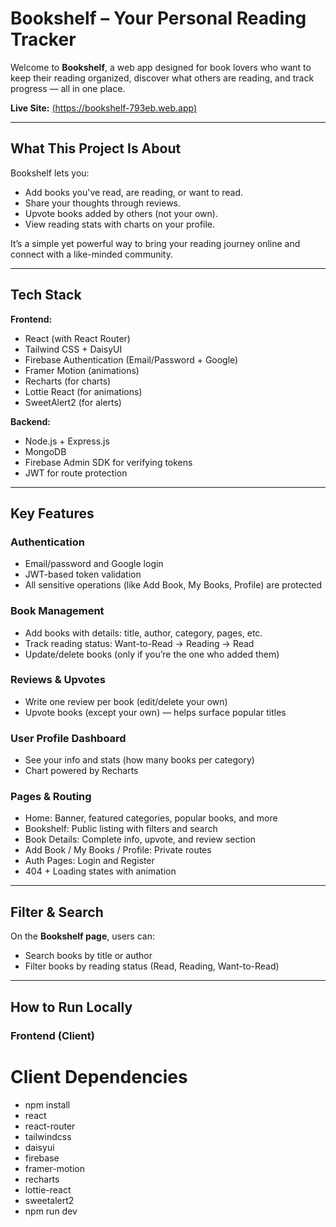 # Bookshelf – Your Personal Reading Tracker

Welcome to **Bookshelf**, a web app designed for book lovers who want to keep their reading organized, discover what others are reading, and track progress — all in one place.

 **Live Site:** [(https://bookshelf-793eb.web.app)](https://bookshelf-793eb.web.app)  

---

## What This Project Is About

Bookshelf lets you:
- Add books you've read, are reading, or want to read.
- Share your thoughts through reviews.
- Upvote books added by others (not your own).
- View reading stats with charts on your profile.

It’s a simple yet powerful way to bring your reading journey online and connect with a like-minded community.

---

## Tech Stack

**Frontend:**
- React (with React Router)
- Tailwind CSS + DaisyUI
- Firebase Authentication (Email/Password + Google)
- Framer Motion (animations)
- Recharts (for charts)
- Lottie React (for animations)
- SweetAlert2 (for alerts)

**Backend:**
- Node.js + Express.js
- MongoDB
- Firebase Admin SDK for verifying tokens
- JWT for route protection

---

## Key Features

### Authentication
- Email/password and Google login
- JWT-based token validation
- All sensitive operations (like Add Book, My Books, Profile) are protected

### Book Management
- Add books with details: title, author, category, pages, etc.
- Track reading status: Want-to-Read → Reading → Read
- Update/delete books (only if you’re the one who added them)

### Reviews & Upvotes
- Write one review per book (edit/delete your own)
- Upvote books (except your own) — helps surface popular titles

### User Profile Dashboard
- See your info and stats (how many books per category)
- Chart powered by Recharts

### Pages & Routing
- Home: Banner, featured categories, popular books, and more
- Bookshelf: Public listing with filters and search
- Book Details: Complete info, upvote, and review section
- Add Book / My Books / Profile: Private routes
- Auth Pages: Login and Register
- 404 + Loading states with animation

---

## Filter & Search

On the **Bookshelf page**, users can:
- Search books by title or author
- Filter books by reading status (Read, Reading, Want-to-Read)

---

## How to Run Locally

### Frontend (Client)
# Client Dependencies
- npm install 
- react 
- react-router
- tailwindcss 
- daisyui 
- firebase 
- framer-motion 
- recharts 
- lottie-react 
- sweetalert2
- npm run dev


